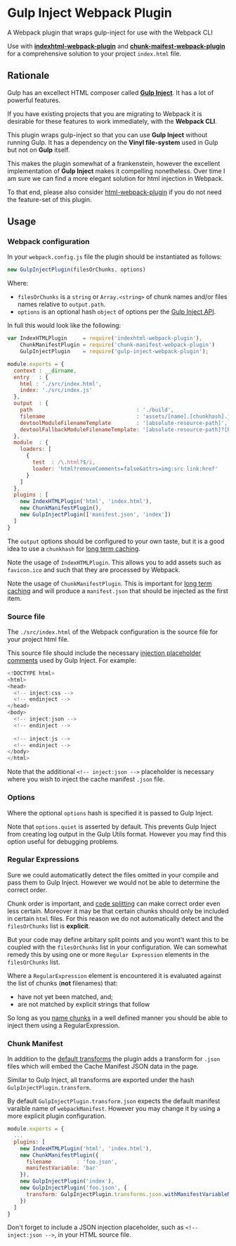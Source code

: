 # Gulp Inject Webpack Plugin

A Webpack plugin that wraps gulp-inject for use with the Webpack CLI

Use with [**indexhtml-webpack-plugin**](https://www.npmjs.com/package/indexhtml-webpack-plugin) and [**chunk-maifest-webpack-plugin**](https://www.npmjs.com/package/chunk-manifest-webpack-plugin) for a comprehensive solution to your project `index.html` file.

## Rationale

Gulp has an excellect HTML composer called [**Gulp Inject**](https://www.npmjs.com/package/gulp-inject). It has a lot of powerful features.

If you have existing projects that you are migrating to Webpack it is desirable for these features to work immediately, with the **Webpack CLI**.

This plugin wraps gulp-inject so that you can use **Gulp Inject** without running Gulp. It has a dependency on the **Vinyl file-system** used in Gulp but not on **Gulp** itself.

This makes the plugin somewhat of a frankenstein, however the excellent implementation of **Gulp Inject** makes it compelling nonetheless. Over time I am sure we can find a more elegant solution for html injection in Webpack.

To that end, please also consider [html-webpack-plugin](https://www.npmjs.com/package/html-webpack-plugin) if you do not need the feature-set of this plugin.

## Usage

### Webpack configuration

In your `webpack.config.js` file the plugin should be instantiated as follows:

```javascript
new GulpInjectPlugin(filesOrChunks, options)
```

Where:
* `filesOrChunks` is a `string` or `Array.<string>` of chunk names and/or files names relative to `output.path`.
* `options` is an optional hash `object` of options per the [Gulp Inject API](https://www.npmjs.com/package/gulp-inject#api).

In full this would look like the following:

```javascript
var IndexHTMLPlugin     = require('indexhtml-webpack-plugin'),
    ChunkManifestPlugin = require('chunk-manifest-webpack-plugin')
    GulpInjectPlugin    = require('gulp-inject-webpack-plugin');

module.exports = {
  context : __dirname,
  entry   : {
    html : './src/index.html',
	index: './src/index.js'
  },
  output  : {
    path                                 : './build',
    filename                             : 'assets/[name].[chunkhash].js',
    devtoolModuleFilenameTemplate        : '[absolute-resource-path]',
    devtoolFallbackModuleFilenameTemplate: '[absolute-resource-path]?[hash]'
  },
  module  : {
    loaders: [
	  {
        test  : /\.html?$/i,
        loader: 'html?removeComments=false&attrs=img:src link:href'
      }
    ]
  },
  plugins : [
    new IndexHTMLPlugin('html', 'index.html'),
	new ChunkManifestPlugin(),
	new GulpInjectPlugin(['manifest.json', 'index'])
  ]
}
```

The `output` options should be configured to your own taste, but it is a good idea to use a `chunkhash` for [long term caching](https://medium.com/@okonetchnikov/long-term-caching-of-static-assets-with-webpack-1ecb139adb95).

Note the usage of `IndexHTMLPlugin`. This allows you to add assets such as `favicon.ico` and such that they are processed by Webpack.

Note the usage of `ChunkManifestPlugin`. This is important for [long term caching](https://medium.com/@okonetchnikov/long-term-caching-of-static-assets-with-webpack-1ecb139adb95) and will produce a `manifest.json` that should be injected as the first item.

### Source file

The `./src/index.html` of the Webpack configuration is the source file for your project html file.

This source file should include the necessary [injection placeholder comments](https://www.npmjs.com/package/gulp-inject#basic-usage) used by Gulp Inject. For example:

```javascript
<!DOCTYPE html>
<html>
<head>
  <!-- inject:css -->
  <!-- endinject -->
</head>
<body>
  <!-- inject:json -->
  <!-- endinject -->
  
  <!-- inject:js -->
  <!-- endinject -->
</body>
</html>
```

Note that the additional `<!-- inject:json -->` placeholder is necessary where you wish to inject the cache manifest `.json` file.

### Options

Where the optional `options` hash is specified it is passed to Gulp Inject.

Note that `options.quiet` is asserted by default. This prevents Gulp Inject from creating log output in the Gulp Utils format. However you may find this option useful for debugging problems.

### Regular Expressions

Sure we could automaticatlly detect the files omitted in your compile and pass them to Gulp Inject. However we would not be able to determine the correct order.

Chunk order is important, and [code splitting](https://webpack.github.io/docs/code-splitting.html) can make correct order even less certain. Moreover it may be that certain chunks should only be included in certain `html` files. For this reason we do not automatically detect and the `filesOrChunks` list is **explicit**.

But your code may define arbitary split points and you wont't want this to be coupled with the `filesOrChunks` list in your configuration. We can somewhat remedy this by using one or more `Regular Expression` elements in the `filesOrChunks` list.

Where a `RegularExpression` element is encountered it is evaluated against the list of chunks (**not** filenames) that:
* have not yet been matched, and;
* are not matched by explicit strings that follow

So long as you [name chunks](https://webpack.github.io/docs/code-splitting.html#named-chunks) in a well defined manner you should be able to inject them using a RegularExpression.

### Chunk Manifest

In addition to the [default transforms](https://github.com/klei/gulp-inject/blob/master/README.md#injecttransform) the plugin adds a transform for `.json` files which will embed the Cache Manifest JSON data in the page.

Similar to Gulp Inject, all transforms are exported under the hash `GulpInjectPlugin.transform`.

By default `GulpInjectPlugin.transform.json` expects the default manifest varaible name of `webpackManifest`. However you may change it by using a more explicit plugin configuration.

```javascript
module.exports = {
  ...
  plugins: [
    new IndexHTMLPlugin('html', 'index.html'),
	new ChunkManifestPlugin({
      filename        : 'foo.json',
      manifestVariable: 'bar'
	}),
	new GulpInjectPlugin('index'),
	new GulpInjectPlugin('foo.json', {
	  transform: GulpInjectPlugin.transforms.json.withManifestVariableName('bar')
	})
  ]
}
```

Don't forget to include a JSON injection placeholder, such as `<!-- inject:json -->`, in your HTML source file.